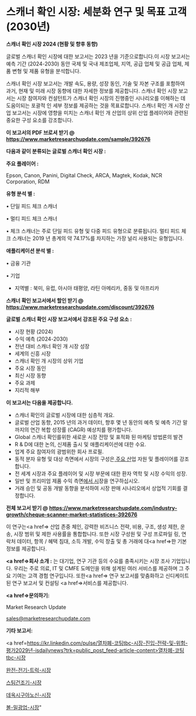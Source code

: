 # 스캐너 확인 시장: 세분화 연구 및 목표 고객(2030년)

<strong>스캐너 확인 시장 2024 (현황 및 향후 동향)</strong>

글로벌 스캐너 확인 시장에 대한 보고서는 2023 년을 기준으로합니다.이 시장 보고서는 예측 기간 (2024-2030) 동안 국제 및 국내 제조업체, 지역, 공급 업체 및 공급 업체, 제품 변형 및 제품 유형을 분석합니다.

스캐너 확인 시장 보고서는 개발 속도, 용량, 성장 동인, 기술 및 자본 구조를 포함하여 과거, 현재 및 미래 시장 동향에 대한 자세한 정보를 제공합니다. 스캐너 확인 시장 보고서는 시장 참여자와 컨설턴트가 스캐너 확인 시장의 진행중인 시나리오를 이해하는 데 도움이되는 포괄적 인 세부 정보를 제공하는 것을 목표로합니다. 스캐너 확인 개 시장 산업 보고서는 시장에 영향을 미치는 스캐너 확인 개 산업의 상위 산업 플레이어와 관련된 중요한 구성 요소를 강조합니다.



<strong>이 보고서의 PDF 브로셔 받기 @ <a href=https://www.marketresearchupdate.com/sample/392676>https://www.marketresearchupdate.com/sample/392676</a></strong>



<strong>다음과 같이 분류되는 글로벌 스캐너 확인 시장 :</strong>



<strong>주요 플레이어 :</strong>

Epson, Canon, Panini, Digital Check, ARCA, Magtek, Kodak, NCR Corporation, RDM



<strong>유형 분석 별 :</strong>

• 단일 피드 체크 스캐너

• 멀티 피드 체크 스캐너

• 체크 스캐너는 주로 단일 피드 유형 및 다중 피드 유형으로 분류됩니다. 멀티 피드 체크 스캐너는 2019 년 총계의 약 74.17%를 차지하는 가장 널리 사용되는 유형입니다.



<strong>애플리케이션 분석 별 :</strong>

• 금융 기관

• 기업

<ul>
  <li>지역별 : 북미, 유럽, 아시아 태평양, 라틴 아메리카, 중동 및 아프리카</li>
</ul>


<strong>스캐너 확인 보고서에서 할인 받기 @ <a href=https://www.marketresearchupdate.com/discount/392676>https://www.marketresearchupdate.com/discount/392676</a></strong>



<strong>글로벌 스캐너 확인 시장 보고서에서 강조된 주요 구성 요소 :</strong>
<ul>
  <li>시장 현황 (2024)</li>
  <li>수익 예측 (2024-2030)</li>
  <li>전년 대비 스캐너 확인 개 시장 성장</li>
  <li>세계의 신흥 시장</li>
  <li>스캐너 확인 개 시장의 상위 기업</li>
  <li>주요 시장 동인</li>
  <li>최신 시장 동향</li>
  <li>주요 과제</li>
  <li>지리적 해부</li>
</ul>


<strong>이 보고서는 다음을 제공합니다.</strong>
<ul>
  <li>스캐너 확인의 글로벌 시장에 대한 심층적 개요.</li>
  <li>글로벌 산업 동향, 2015 년의 과거 데이터, 향후 몇 년 동안의 예측 및 예측 기간 말까지의 연간 복합 성장률 (CAGR) 예상치를 평가합니다.</li>
  <li>Global 스캐너 확인를위한 새로운 시장 전망 및 표적화 된 마케팅 방법론의 발견</li>
  <li>R &amp; D에 대한 논의, 신제품 출시 및 애플리케이션에 대한 수요.</li>
  <li>업계 주요 참여자의 광범위한 회사 프로필.</li>
  <li>동적 분자 유형 및 대상 측면에서 시장의 구성은<a href=> 주요 산</a>업 자원 및 플레이어를 강조합니다.</li>
  <li>전 세계 시장과 주요 플레이어 및 시장 부문에 대한 환자 역학 및 시장 수익의 성장.</li>
  <li>일반 및 프리미엄 제품 수익 측면<a href=>에서 시</a>장을 연구하십시오.</li>
  <li>거래 승인 및 공동 개발 동향을 분석하여 시장 판매 시나리오에서 상업적 기회를 결정합니다.</li>
</ul>



<strong>전체 보고서 받기 @ <a href=https://www.marketresearchupdate.com/industry-growth/cheque-scanner-market-statistices-392676>https://www.marketresearchupdate.com/industry-growth/cheque-scanner-market-statistices-392676</a></strong>

이 연구는<a href=> 산업 존중</a> 체인, 강력한 비즈니스 전략, 비용, 구조, 생성 제한, 운송, 시장 범위 및 제한 사용률을 통합합니다. 또한 시장 구성원 및 구성 프로파일 링, 연락처 데이터, 항목 / 혜택 침대, 소득 개발, 수익 창출 및 총 거래에 대<a href=>한 기본 </a>정보를 제공합니다.



<strong><a href=>회사 소</a>개 :</strong>
는 대기업, 연구 기관 등의 수요를 충족시키는 시장 조사 기업입니다. 우리는 주로 의료, IT 및 CMFE 도메인을 위해 설계된 여러 서비스를 제공하며 그 주요 기여는 고객 경험 연구입니다. 또한<a href=> 연구 보</a>고서를 맞춤화하고 신디케이트 된 연구 보고서 및 컨설팅 <a href=>서비스</a>를 제공합니다.



<strong><a href=>문의하기:</a></strong>

Market Research Update

sales@marketresearchupdate.com



<strong>기타 보고서:</strong>

<a href=https://kr.linkedin.com/pulse/열차폐-코팅tbc-시장-진입-전략-및-위험-평가2029년-isdailynews?trk=public_post_feed-article-content>열차폐-코팅tbc-시장</a>

<a href=https://www.linkedin.com/pulse/완전-전기-트럭-시장-규모-및-성장-2023-consumer-connection-chronicles-24-/>완전-전기-트럭-시장</a>

<a href=https://www.linkedin.com/pulse/스팀건조기-시장-진입-전략-및-위험-평가2029년-consumer-connection-compendium-ana-fad7f/>스팀건조기-시장</a>

<a href=https://www.linkedin.com/pulse/데옥시구아노신-시장-동향-및-성장-전망-survey-savvy-insights-360-analysis-fkvyf/>데옥시구아노신-시장</a>

<a href=https://www.linkedin.com/pulse/볼-밀광업-시장-규모-및-성장-2023-market-matrix-musings-analysis-g0gwc/>볼-밀광업-시장</a>"
